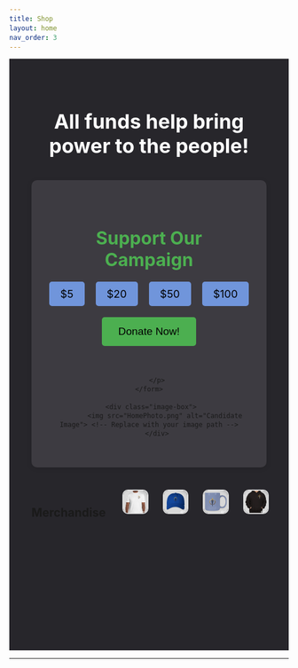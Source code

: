 ```yaml
---
title: Shop
layout: home
nav_order: 3
---
```

<div class="merch-page-section">
    <h1>All funds help bring power to the people!</h1>
    <div class="donate-section">
    <h2>Support Our Campaign</h2>
    <form action="https://streamelements.com/peanutbuddaboi/tip" method="POST" class="donation-form">
        <div class="donation-amounts">
            <label>
                <input type="radio" name="amount" value="5" required> $5
            </label>
            <label>
                <input type="radio" name="amount" value="20"> $20
            </label>
            <label>
                <input type="radio" name="amount" value="50"> $50
            </label>
            <label>
                <input type="radio" name="amount" value="100"> $100
            </label>
        </div>
        <button type="submit" class="donate-button">Donate Now!</button>
        <p> 
               
        </p>
    </form>
    
     <div class="image-box">
            <img src="HomePhoto.png" alt="Candidate Image"> <!-- Replace with your image path -->
        </div>
</div>
    <div class="merch-item-container">
    <h2>Merchandise</h2>
        <!-- Shirt Item with Hover Effect -->
        <div class="merch-item">
            <img src="product1.jpg" alt="T-Shirt Front" class="merch-image">
            <img src="product1back.jpg" alt="T-Shirt Back" class="merch-image-hover">
        </div>   
        <!-- Other Merch Items -->
        <div class="merch-item">
            <img src="product2.jpg" alt="Cap" class="merch-image">
            <img src="product2back.jpg" alt="cap back" class="merch-image-hover">
        </div>
        <div class="merch-item">
            <img src="product3.jpg" alt="Mug" class="merch-image">
            <img src="product3back.jpg" alt="mug back" class="merch-image-hover">
        </div>
        <div class="merch-item">
          <img src="product4.jpg" alt="Mug" class="merch-image">
            <img src="product4back.jpg" alt="mug back" class="merch-image-hover">
        </div>
    </div>
</div>
<style>
    .merch-page-section {
        background-color: #27262b;
        padding: 40px;
        text-align: center;
    }
    .merch-page-section h1 {
        font-size: 36px;
        margin-bottom: 30px;
        color: white;
    }
    .merch-item-container {
        display: flex;
        justify-content: center;
        gap: 30px;
    }
    .merch-item {
        position: relative;
        width: 250px;
        height: 250px;
    }
    .merch-image {
        width: 100%;
        height: 100%;
        object-fit: cover;
        border-radius: 10px;
        border: 2px solid #ddd;
        transition: opacity 0.3s ease;
    }
    /* Initially hide the back image */
    .merch-image-hover {
        position: absolute;
        top: 0;
        left: 0;
        width: 100%;
        height: 100%;
        object-fit: cover;
        border-radius: 10px;
        border: 2px solid #ddd;
        opacity: 0;
        transition: opacity 0.3s ease;
    }
    /* Show the back of the shirt on hover */
    .merch-item:hover .merch-image-hover {
        opacity: 1;
    }
    /* Hide the front of the shirt on hover */
    .merch-item:hover .merch-image {
        opacity: 0;
    }
    /* Style for the rest of the merch items */
    .merch-item img {
        width: 100%;
        height: auto;
        border-radius: 10px;
        border: 2px solid #ddd;
    }
        .donate-section {
        background-color: #3d3b41;
        padding: 40px;
        text-align: center;
        border-radius: 10px;
        margin: 40px auto;
        max-width: 600px;
        box-shadow: 0 2px 10px rgba(0, 0, 0, 0.1);
    }
    .donate-section h2 {
        color: #4CAF50;
        font-size: 2rem;
        margin-bottom: 20px;
    }
    .donate-section p {
        color: white;
        font-size: 1.2rem;
        margin-bottom: 20px;
    }
    .donation-form {
        display: flex;
        flex-direction: column;
        align-items: center;
    }
    .donation-amounts {
        display: flex;
        justify-content: center;
        gap: 20px;
        margin-bottom: 20px;
    }
    .donation-amounts label {
        background-color: #7095DB;
        color: black;
        padding: 10px 20px;
        border-radius: 5px;
        font-size: 1.2rem;
        cursor: pointer;
        transition: background-color 0.3s;
    }
    .donation-amounts input[type="radio"] {
        display: none;
    }
    .donation-amounts label:hover,
    .donation-amounts input[type="radio"]:checked + label {
        background-color: #4CAF50;
    }
    .donate-button {
        background-color: #4CAF50;
        color: black;
        padding: 15px 30px;
        border: none;
        border-radius: 5px;
        font-size: 1.2rem;
        cursor: pointer;
        transition: background-color 0.3s;
    }
    .donate-button:hover {
        background-color: #45a049;
    }
</style>


----
